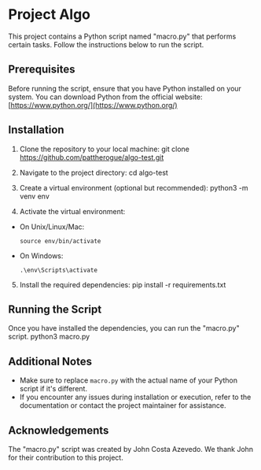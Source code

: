 # Project Algo 

This project contains a Python script named "macro.py" that performs certain tasks. Follow the instructions below to run the script.

## Prerequisites

Before running the script, ensure that you have Python installed on your system. You can download Python from the official website: [https://www.python.org/](https://www.python.org/)

## Installation

1. Clone the repository to your local machine:
git clone https://github.com/pattherogue/algo-test.git

2. Navigate to the project directory:
cd algo-test

3. Create a virtual environment (optional but recommended):
python3 -m venv env

4. Activate the virtual environment:
- On Unix/Linux/Mac:
  ```
  source env/bin/activate
  ```

- On Windows:
  ```
  .\env\Scripts\activate
  ```

5. Install the required dependencies:
pip install -r requirements.txt

## Running the Script

Once you have installed the dependencies, you can run the "macro.py" script.
python3 macro.py

## Additional Notes

- Make sure to replace `macro.py` with the actual name of your Python script if it's different.
- If you encounter any issues during installation or execution, refer to the documentation or contact the project maintainer for assistance.

## Acknowledgements

The "macro.py" script was created by John Costa Azevedo. We thank John for their contribution to this project.
